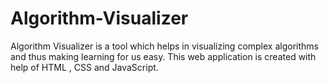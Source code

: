 # Algorithm-Visualizer

Algorithm Visualizer is a tool which helps in visualizing complex algorithms and thus making learning for us easy. This web application is created with help of HTML , CSS and JavaScript.

